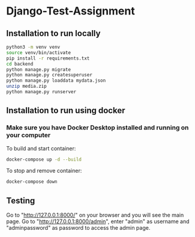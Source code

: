 # Django-Test-Assignment

## Installation to run locally

```bash
python3 -m venv venv
source venv/bin/activate
pip install -r requirements.txt
cd backend
python manage.py migrate
python manage.py createsuperuser
python manage.py loaddata mydata.json
unzip media.zip
python manage.py runserver
```
## Installation to run using docker

### Make sure you have Docker Desktop installed and running on your computer

To build and start container:
```bash
docker-compose up -d --build
```

To stop and remove container:
```bash
docker-compose down
```

## Testing
Go to "http://127.0.0.1:8000/" on your browser and you will see the main page.
Go to "http://127.0.0.1:8000/admin", enter "admin" as username and "adminpassword" as password to access the admin page.
